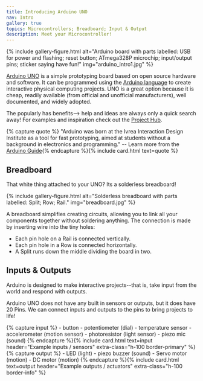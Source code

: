 ```yaml
---
title: Introducing Arduino UNO 
nav: Intro
gallery: true
topics: Microcontrollers; Breadboard; Input & Output
description: Meet your Microcontroller!
---
```


{% include gallery-figure.html alt="Arduino board with parts labelled: USB for power and flashing; reset button; ATmega328P microchip; input/output pins; sticker saying have fun!" img="arduino_intro1.jpg" %}

[<span class="term">Arduino UNO</span>](https://docs.arduino.cc/hardware/uno-rev3) is a simple prototyping board based on <span class="term">open source</span> hardware and software. 
It can be programmed using the [Arduino language](https://www.arduino.cc/reference/en/) to create interactive physical computing projects.
UNO is a great option because it is cheap, readily available (from official and unofficial manufacturers), well documented, and widely adopted.

The popularly has benefits--> help and ideas are always only a quick search away! 
For examples and inspiration check out the [Project Hub](https://create.arduino.cc/projecthub).

{% capture quote %}
"Arduino was born at the Ivrea Interaction Design Institute as a tool for fast prototyping, aimed at students without a background in electronics and programming." -- Learn more from the [Arduino Guide](https://www.arduino.cc/en/Guide/Introduction){% endcapture %}{% include card.html text=quote %}

## Breadboard 

That white thing attached to your UNO? 
Its a <span class="term">solderless breadboard</span>!

{% include gallery-figure.html alt="Solderless breadboard with parts labelled: Split; Row; Rail." img="breadboard.jpg" %}

A breadboard simplifies creating circuits, allowing you to link all your components together without soldering anything. 
The connection is made by inserting wire into the tiny holes: 

- Each pin hole on a <span class="term">Rail</span> is connected vertically.
- Each pin hole in a <span class="term">Row</span> is connected horizontally. 
- A <span class="term">Split</span> runs down the middle dividing the board in two.

## Inputs & Outputs

Arduino is designed to make interactive projects--that is, take input from the world and respond with outputs.

Arduino UNO does not have any built in sensors or outputs, but it does have 20 <span class="term">Pins</span>.
We can connect inputs and outputs to the pins to bring projects to life!

<div class="row row-cols-1 row-cols-md-2">
<div class="col">
{% capture input %}
- button
- potentiometer (dial)
- temperature sensor
- accelerometer (motion sensor)
- photoresistor (light sensor)
- piezo mic (sound)
{% endcapture %}{% include card.html text=input header="Example inputs / sensors" extra-class="h-100 border-primary" %}
</div><div class="col">
{% capture output %}
- LED (light)
- piezo buzzer (sound) 
- Servo motor (motion)
- DC motor (motion)
{% endcapture %}{% include card.html text=output header="Example outputs / actuators" extra-class="h-100 border-info" %}
</div></div>
